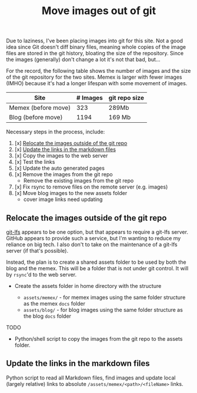 ﻿---
backlinks:
- title: Colophon
  url: /colophon/colophon.html
tags:
- colophon
title: Move images out of git
type: note
---
Due to laziness, I've been placing images into git for this site. Not a good idea since Git doesn't diff binary files, meaning whole copies of the image files are stored in the git history, bloating the size of the repository. Since the images (generally) don't change a lot it's not that bad, but...

For the record, the following table shows the number of images and the size of the git repository for the two sites. Memex is larger with fewer images (IMHO) because it's had a longer lifespan with some movement of images.

| Site | # Images | git repo size |
| --- | --- | --- |
| Memex (before move) | 323 | 289Mb |
| Blog (before move) | 1194 | 169 Mb | 

Necessary steps in the process, include:

1. [x] [Relocate the images outside of the git repo](#relocate-the-images-outside-of-the-git-repo)
2. [x] [Update the links in the markdown files](#update-the-links-in-the-markdown-files)
3. [x] Copy the images to the web server
5. [x] Test the links
6. [x] Update the auto generated pages
7. [x] Remove the images from the git repo
    - Remove the existing images from the git repo
8. [x] Fix rsync to remove files on the remote server (e.g. images)
9. [x] Move blog images to the new assets folder
    - cover image links need updating

## Relocate the images outside of the git repo

[git-lfs](https://git-lfs.com/) appears to be one option, but that appears to require a git-lfs server. GitHub appears to provide such a service, but I'm wanting to reduce my reliance on big tech. I also don't to take on the maintenance of a git-lfs server (if that's possible).

Instead, the plan is to create a shared assets folder to be used by both the blog and the memex. This will be a folder that is not under git control. It will by `rsync`'d to the web server.

- Create the assets folder in home directory with the structure

    - `assets/memex/` - for memex images using the same folder structure as the memex `docs` folder
    - `assets/blog/` - for blog images using the same folder structure as the blog `docs` folder

TODO

- Python/shell script to copy the images from the git repo to the assets folder.

## Update the links in the markdown files

Python script to read all Markdown files, find images and update local (largely relative) links to absolute `/assets/memex/<path>/<fileName>` links.